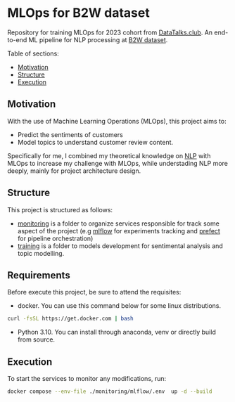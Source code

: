 # MLOps for B2W dataset

Repository for training MLOps for 2023 cohort from [DataTalks.club](https://github.com/DataTalksClub/mlops-zoomcamp). An end-to-end ML pipeline for NLP processing at [B2W dataset](https://huggingface.co/datasets/ruanchaves/b2w-reviews01).

Table of sections:
- [Motivation](#motivation)
- [Structure](#structure)
- [Execution](#execution)

## Motivation

With the use of Machine Learning Operations (MLOps), this project aims to:
- Predict the sentiments of customers
- Model topics to understand customer review content.

Specifically for me, I combined my theoretical knowledge on [NLP](https://github.com/SousaPedroso/NLP) with MLOps to increase my challenge with MLOps, while understading NLP more deeply, mainly for project architecture design.


## Structure

This project is structured as follows:

- [monitoring](/monitoring/) is a folder to organize services responsible for track some aspect of the project (e.g [mlflow](/monitoring/mlflow/) for experiments tracking and [prefect](/monitoring/prefect/) for pipeline orchestration)
- [training](/training/) is a folder to models development for sentimental analysis and topic modelling.

## Requirements

Before execute this project, be sure to attend the requisites:

- docker. You can use this command below for some linux distributions.

```bash
curl -fsSL https://get.docker.com | bash
```

- Python 3.10. You can install through anaconda, venv or directly build from source.


## Execution

To start the services to monitor any modifications, run:

```bash
docker compose --env-file ./monitoring/mlflow/.env  up -d --build
```
